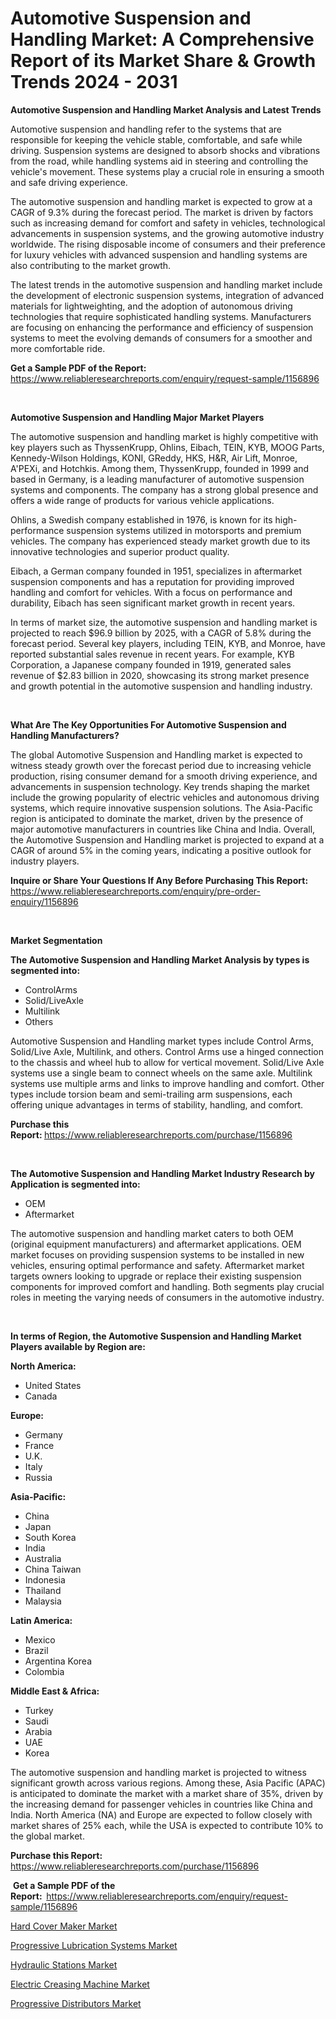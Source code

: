 <p><h1>Automotive Suspension and Handling Market: A Comprehensive Report of its Market Share & Growth Trends 2024 - 2031</h1></p><p><strong>Automotive Suspension and Handling Market Analysis and Latest Trends</strong></p>
<p><p>Automotive suspension and handling refer to the systems that are responsible for keeping the vehicle stable, comfortable, and safe while driving. Suspension systems are designed to absorb shocks and vibrations from the road, while handling systems aid in steering and controlling the vehicle's movement. These systems play a crucial role in ensuring a smooth and safe driving experience.</p><p>The automotive suspension and handling market is expected to grow at a CAGR of 9.3% during the forecast period. The market is driven by factors such as increasing demand for comfort and safety in vehicles, technological advancements in suspension systems, and the growing automotive industry worldwide. The rising disposable income of consumers and their preference for luxury vehicles with advanced suspension and handling systems are also contributing to the market growth.</p><p>The latest trends in the automotive suspension and handling market include the development of electronic suspension systems, integration of advanced materials for lightweighting, and the adoption of autonomous driving technologies that require sophisticated handling systems. Manufacturers are focusing on enhancing the performance and efficiency of suspension systems to meet the evolving demands of consumers for a smoother and more comfortable ride.</p></p>
<p><strong>Get a Sample PDF of the Report:&nbsp;</strong> <a href="https://www.reliableresearchreports.com/enquiry/request-sample/1156896">https://www.reliableresearchreports.com/enquiry/request-sample/1156896</a></p>
<p>&nbsp;</p>
<p><strong>Automotive Suspension and Handling Major Market Players</strong></p>
<p><p>The automotive suspension and handling market is highly competitive with key players such as ThyssenKrupp, Ohlins, Eibach, TEIN, KYB, MOOG Parts, Kennedy-Wilson Holdings, KONI, GReddy, HKS, H&R, Air Lift, Monroe, A'PEXi, and Hotchkis. Among them, ThyssenKrupp, founded in 1999 and based in Germany, is a leading manufacturer of automotive suspension systems and components. The company has a strong global presence and offers a wide range of products for various vehicle applications.</p><p>Ohlins, a Swedish company established in 1976, is known for its high-performance suspension systems utilized in motorsports and premium vehicles. The company has experienced steady market growth due to its innovative technologies and superior product quality.</p><p>Eibach, a German company founded in 1951, specializes in aftermarket suspension components and has a reputation for providing improved handling and comfort for vehicles. With a focus on performance and durability, Eibach has seen significant market growth in recent years.</p><p>In terms of market size, the automotive suspension and handling market is projected to reach $96.9 billion by 2025, with a CAGR of 5.8% during the forecast period. Several key players, including TEIN, KYB, and Monroe, have reported substantial sales revenue in recent years. For example, KYB Corporation, a Japanese company founded in 1919, generated sales revenue of $2.83 billion in 2020, showcasing its strong market presence and growth potential in the automotive suspension and handling industry.</p></p>
<p>&nbsp;</p>
<p><strong>What Are The Key Opportunities For Automotive Suspension and Handling Manufacturers?</strong></p>
<p><p>The global Automotive Suspension and Handling market is expected to witness steady growth over the forecast period due to increasing vehicle production, rising consumer demand for a smooth driving experience, and advancements in suspension technology. Key trends shaping the market include the growing popularity of electric vehicles and autonomous driving systems, which require innovative suspension solutions. The Asia-Pacific region is anticipated to dominate the market, driven by the presence of major automotive manufacturers in countries like China and India. Overall, the Automotive Suspension and Handling market is projected to expand at a CAGR of around 5% in the coming years, indicating a positive outlook for industry players.</p></p>
<p><strong>Inquire or Share Your Questions If Any Before Purchasing This Report:</strong> <a href="https://www.reliableresearchreports.com/enquiry/pre-order-enquiry/1156896">https://www.reliableresearchreports.com/enquiry/pre-order-enquiry/1156896</a></p>
<p>&nbsp;</p>
<p><strong>Market Segmentation</strong></p>
<p><strong>The Automotive Suspension and Handling Market Analysis by types is segmented into:</strong></p>
<p><ul><li>ControlArms</li><li>Solid/LiveAxle</li><li>Multilink</li><li>Others</li></ul></p>
<p><p>Automotive Suspension and Handling market types include Control Arms, Solid/Live Axle, Multilink, and others. Control Arms use a hinged connection to the chassis and wheel hub to allow for vertical movement. Solid/Live Axle systems use a single beam to connect wheels on the same axle. Multilink systems use multiple arms and links to improve handling and comfort. Other types include torsion beam and semi-trailing arm suspensions, each offering unique advantages in terms of stability, handling, and comfort.</p></p>
<p><strong>Purchase this Report:&nbsp;</strong><a href="https://www.reliableresearchreports.com/purchase/1156896">https://www.reliableresearchreports.com/purchase/1156896</a></p>
<p>&nbsp;</p>
<p><strong>The Automotive Suspension and Handling Market Industry Research by Application is segmented into:</strong></p>
<p><ul><li>OEM</li><li>Aftermarket</li></ul></p>
<p><p>The automotive suspension and handling market caters to both OEM (original equipment manufacturers) and aftermarket applications. OEM market focuses on providing suspension systems to be installed in new vehicles, ensuring optimal performance and safety. Aftermarket market targets owners looking to upgrade or replace their existing suspension components for improved comfort and handling. Both segments play crucial roles in meeting the varying needs of consumers in the automotive industry.</p></p>
<p>&nbsp;</p>
<p><strong>In terms of Region, the Automotive Suspension and Handling Market Players available by Region are:</strong></p>
<p>
    <p> <strong> North America: </strong>
        <ul>
            <li>United States</li>
            <li>Canada</li>
        </ul>
        </p> 
    <p> <strong> Europe: </strong>
        <ul>
            <li>Germany</li>
            <li>France</li>
            <li>U.K.</li>
            <li>Italy</li>
            <li>Russia</li>
        </ul>
        </p> 
    <p> <strong> Asia-Pacific: </strong>
        <ul>
            <li>China</li>
            <li>Japan</li>
            <li>South Korea</li>
            <li>India</li>
            <li>Australia</li>
            <li>China Taiwan</li>
            <li>Indonesia</li>
            <li>Thailand</li>
            <li>Malaysia</li>
        </ul>
        </p> 
    <p> <strong> Latin America: </strong>
        <ul>
            <li>Mexico</li>
            <li>Brazil</li>
            <li>Argentina Korea</li>
            <li>Colombia</li>
        </ul>
        </p> 
    <p> <strong> Middle East & Africa: </strong>
        <ul>
            <li>Turkey</li>
            <li>Saudi</li>
            <li>Arabia</li>
            <li>UAE</li>
            <li>Korea</li>
        </ul>
    </p>
    </p>
<p><p>The automotive suspension and handling market is projected to witness significant growth across various regions. Among these, Asia Pacific (APAC) is anticipated to dominate the market with a market share of 35%, driven by the increasing demand for passenger vehicles in countries like China and India. North America (NA) and Europe are expected to follow closely with market shares of 25% each, while the USA is expected to contribute 10% to the global market.</p></p>
<p><strong>Purchase this Report: </strong><a href="https://www.reliableresearchreports.com/purchase/1156896">https://www.reliableresearchreports.com/purchase/1156896</a></p>
<p>&nbsp;<strong>Get a Sample PDF of the Report:&nbsp;&nbsp;</strong><a href="https://www.reliableresearchreports.com/enquiry/request-sample/1156896">https://www.reliableresearchreports.com/enquiry/request-sample/1156896</a></p>
<p><strong></strong></p>
<p><p><a href="https://medium.com/p/302ee1cd3cb3/edit">Hard Cover Maker Market</a></p><p><a href="https://medium.com/p/80e08ada5643/edit">Progressive Lubrication Systems Market</a></p><p><a href="https://medium.com/p/9880a33e18d5/edit">Hydraulic Stations Market</a></p><p><a href="https://medium.com/p/3b3cdfa05a24/edit">Electric Creasing Machine Market</a></p><p><a href="https://medium.com/p/93763892e610/edit">Progressive Distributors Market</a></p></p>